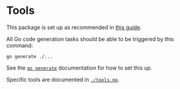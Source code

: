 # Tools

This package is set up as recommended in
[this guide](https://github.com/go-modules-by-example/index/blob/master/010_tools/README.md).

All Go code generation tasks should be able to be triggered by this command:

```
go generate ./...
```

See the [`go generate`](https://blog.golang.org/generate) documentation for how
to set this up.

Specific tools are documented in [`./tools.go`](./tools.go).
